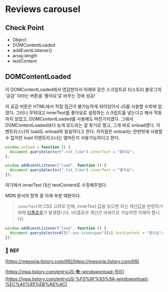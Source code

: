 # Reviews carousel

## Check Point

- Object
- DOMContentLoaded
- addEventListener()
- array.length
- textContent

## DOMContentLoaded

이 DOMContentLoaded에서 영감받아서 아래와 같은 스크립트로 티스토리 블로그의 ‘공감’ 이라는 버튼을 ‘좋아요’로 바꾸는 것에 성공!

이 공감 버튼은 HTML에서 직접 접근이 불가능하게 되어있어서 JS를 사용할 수밖에 없었다. 그러나 무턱대고 innerText를 좋아요로 설정하는 스크립트를 넣는다고 해서 작동하지 않았고, DOMContentLoaded를 사용해도 마찬가지였다. 그래서 DOMContentLoaded보다 늦게 로드되는 걸 찾기로 했고, 그게 바로 onload였다. 이벤트리스너의 load도 onload와 동일하다고 한다. 차이점은 onload는 한번밖에 사용할 수 없지만 load 이벤트리스너는 얼마든지 사용가능하다고 한다.

```jsx
window.onload = function () {
  document.querySelector(".txt_like").innerText = "좋아요";
};
```

```jsx
window.addEventListener("load", function () {
  document.querySelector(".txt_like").innerText = "좋아요";
});
```

여기에서 innerText 대신 textContent로 수정해주었다.

MDN 문서의 항목 중 아래 부분 때문이다.

> `innerText`의 CSS 고려로 인해, innerText 값을 읽으면 최신 계산값을 반영하기 위해 [리플로우](https://developer.mozilla.org/ko/docs/Glossary/Reflow)가 발생합니다. (리플로우 계산은 비싸므로 가능하면 피해야 합니다)

```jsx
window.addEventListener("load", function () {
  document.querySelectorAll(".uoc-icon>span")[1].textContent = "좋아요";
});
```

### 🔗 REF

[https://mesonia.tistory.com/68](https://mesonia.tistory.com/68)

[https://inpa.tistory.com/entry/JS-📚-windowonload-정리](https://inpa.tistory.com/entry/JS-%F0%9F%93%9A-windowonload-%EC%A0%95%EB%A6%AC)
